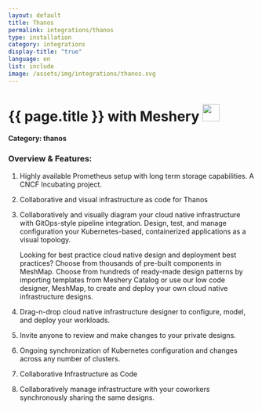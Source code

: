 ```yaml
---
layout: default
title: Thanos
permalink: integrations/thanos
type: installation
category: integrations
display-title: "true"
language: en
list: include
image: /assets/img/integrations/thanos.svg
---
```


<h1>{{ page.title }} with Meshery <img src="{{ page.image }}" style="width: 35px; height: 35px;" /></h1>


#### Category: thanos

### Overview & Features:
1. Highly available Prometheus setup with long term storage capabilities. A CNCF Incubating project.

2. Collaborative and visual infrastructure as code for Thanos

4. 
    Collaboratively and visually diagram your cloud native infrastructure with GitOps-style pipeline integration. Design, test, and manage configuration your Kubernetes-based, containerized applications as a visual topology.



    Looking for best practice cloud native design and deployment best practices? Choose from thousands of pre-built components in MeshMap. Choose from hundreds of ready-made design patterns by importing templates from Meshery Catalog or use our low code designer, MeshMap, to create and deploy your own cloud native infrastructure designs.



5. Drag-n-drop cloud native infrastructure designer to configure, model, and deploy your workloads.

6. Invite anyone to review and make changes to your private designs.

7. Ongoing synchronization of Kubernetes configuration and changes across any number of clusters.

8. Collaborative Infrastructure as Code

9. Collaboratively manage infrastructure with your coworkers synchronously sharing the same designs.

